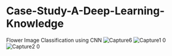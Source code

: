 # Case-Study-A-Deep-Learning-Knowledge
Flower Image Classification using CNN
![Capture6](https://user-images.githubusercontent.com/51823754/119271879-cd497800-bc03-11eb-9ec7-1f6e65e3c531.PNG)
![Capture1 0](https://user-images.githubusercontent.com/51823754/119271768-40062380-bc03-11eb-91e9-808603498f88.PNG)
![Capture2 0](https://user-images.githubusercontent.com/51823754/119271772-42687d80-bc03-11eb-9d66-ed65306fab38.PNG)

